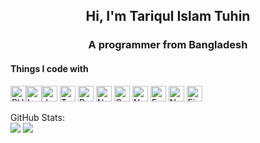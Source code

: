 <h2 align="center">Hi, I'm Tariqul Islam Tuhin</h2>

<h3 align="center">A programmer from Bangladesh</h3>

#### Things I code with

[<img src="https://img.shields.io/badge/PHP-282C34?style=flat&logo=PHP" alt="PHP logo" title="PHP" height="25" />](https://www.php.net/)[<img src="https://img.shields.io/badge/Laravel-282C34?style=flat&logo=Laravel" alt="Laravel logo" title="Laravel" height="25" />](https://laravel.com/)[<img src="https://img.shields.io/badge/JavaScript-282C34?logo=javascript&logoColor=F7DF1E" alt="JavaScript logo" title="JavaScript" height="25" />](https://developer.mozilla.org/en-US/docs/Web/JavaScript) [<img src="https://img.shields.io/badge/TypeScript-282C34?logo=typescript&logoColor=3178C6" alt="TypeScript logo" title="TypeScript" height="25" />](https://www.typescriptlang.org/) [<img src="https://img.shields.io/badge/React-282C34?logo=react&logoColor=61DAFB" alt="React Logo" title="React" height="25" />](https://reactjs.org/) [<img src="https://img.shields.io/badge/Next.js-282C34?logo=next.js&logoColor=FFFFFF" alt="Next.js logo" title="Next.js" height="25" />](https://nextjs.org/) [<img src="https://img.shields.io/badge/GraphQL-282C34?logo=graphql&logoColor=E10098" alt="GraphQL logo" title="GraphQL" height="25" />](https://graphql.org/) [<img src="https://img.shields.io/badge/Node.js-282C34?logo=node.js&logoColor=339933" alt="Node.js logo" title="Node.js" height="25" />](https://nodejs.org/en/) [<img src="https://img.shields.io/badge/Express-282C34?logo=express&logoColor=FFFFFF" alt="Express.js logo" title="Express.js" height="25" />](https://expressjs.com/) [<img src="https://img.shields.io/badge/NestJS-282C34?logo=nestjs&logoColor=e0234e" alt="NestJS logo" title="NestJS" height="25" />](https://nestjs.com/) [<img src="https://img.shields.io/badge/MySQL-282C34?logo=mysql&logoColor=4479a1" alt="Firebase logo" title="Firebase" height="25" />](https://www.mysql.com/) 


GitHub Stats: </br>
![](https://github-readme-streak-stats.herokuapp.com/?user=tariqulislamtuhin&theme=react&hide_border=true) ![](https://github-readme-stats.vercel.app/api/top-langs/?username=tariqulislamtuhin&theme=react&hide_border=true&include_all_commits=false&count_private=false&layout=compact)



